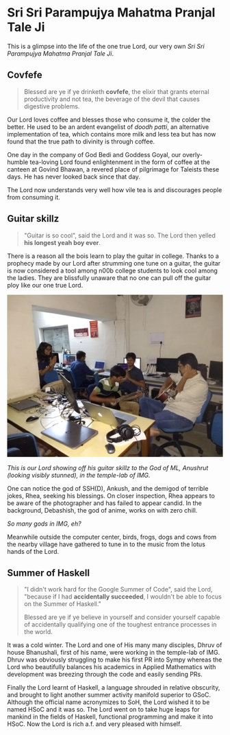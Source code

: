 # Sri Sri Parampujya Mahatma Pranjal Tale Ji

This is a glimpse into the life of the one true Lord, our very own _Sri Sri Parampujya Mahatma Pranjal Tale Ji_.

## Covfefe

> Blessed are ye if ye drinketh **covfefe**, the elixir that grants eternal productivity and not tea, the beverage of the devil that causes digestive problems.

Our Lord loves coffee and blesses those who consume it, the colder the better. He used to be an ardent evangelist of _doodh patti_, an alternative implementation of tea, which contains more milk and less tea but has now found that the true path to divinity is through coffee.

One day in the company of God Bedi and Goddess Goyal, our overly-humble tea-loving Lord found enlightenment in the form of coffee at the canteen at Govind Bhawan, a revered place of pilgrimage for Taleists these days. He has never looked back since that day.

The Lord now understands very well how vile tea is and discourages people from consuming it.

## Guitar skillz

> "Guitar is so cool", said the Lord and it was so. The Lord then yelled **his longest yeah boy ever**.

There is a reason all the bois learn to play the guitar in college. Thanks to a prophecy made by our Lord after strumming one tune on a guitar, the guitar is now considered a tool among n00b college students to look cool among the ladies. They are blissfully unaware that no one can pull off the guitar ploy like our one true Lord.

![](images/guitar.jpg)

_This is our Lord showing off his guitar skillz to the God of ML, Anushrut (looking visibly stunned), in the temple-lab of IMG._

One can notice the god of SSH(D), Ankush, and the demigod of terrible jokes, Rhea, seeking his blessings. On closer inspection, Rhea appears to be aware of the photographer and has failed to appear candid. In the background, Debashish, the god of anime, works on with zero chill.

_So many gods in IMG, eh?_

Meanwhile outside the computer center, birds, frogs, dogs and cows from the nearby village have gathered to tune in to the music from the lotus hands of the Lord.

## Summer of Haskell

> "I didn't work hard for the Google Summer of Code", said the Lord, "because if I had **accidentally succeeded**, I wouldn't be able to focus on the Summer of Haskell."
>
> Blessed are ye if ye believe in yourself and consider yourself capable of accidentally qualifying one of the toughest entrance processes in the world.

It was a cold winter. The Lord and one of His many many disciples, Dhruv of house Bhanushali, first of his name, were working in the temple-lab of IMG. Dhruv was obviously struggling to make his first PR into Sympy whereas the Lord who beautifully balances his academics in Applied Mathematics with development was breezing through the code and easily sending PRs.

Finally the Lord learnt of Haskell, a language shrouded in relative obscurity, and brought to light another summer activity manifold superior to GSoC. Although the official name acronymizes to SoH, the Lord wished it to be named HSoC and it was so. The Lord went on to take huge leaps for mankind in the fields of Haskell, functional programming and make it into HSoC. Now the Lord is rich a.f. and very pleased with himself.
